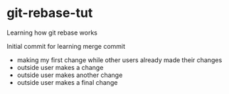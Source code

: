 # git-rebase-tut
Learning how git rebase works

Initial commit for learning merge commit
- making my first change while other users already made their changes
- outside user makes a change
- outside user makes another change
- outside user makes a final change
